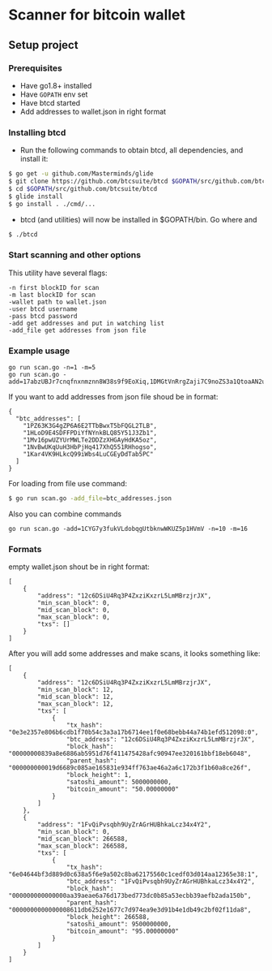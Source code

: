 # Scanner for bitcoin wallet

## Setup project

### Prerequisites

* Have go1.8+ installed
* Have `GOPATH` env set
* Have btcd started
* Add addresses to wallet.json in right format


### Installing btcd

- Run the following commands to obtain btcd, all dependencies, and install it:

```bash
$ go get -u github.com/Masterminds/glide
$ git clone https://github.com/btcsuite/btcd $GOPATH/src/github.com/btcsuite/btcd
$ cd $GOPATH/src/github.com/btcsuite/btcd
$ glide install
$ go install . ./cmd/...
```
- btcd (and utilities) will now be installed in $GOPATH/bin. Go where and

```bash
$ ./btcd
```


### Start scanning and other options

This utility have several flags:

```
-n first blockID for scan
-m last blockID for scan
-wallet path to wallet.json
-user btcd username
-pass btcd password
-add get addresses and put in watching list
-add_file get addresses from json file
```
### Example usage

```
go run scan.go -n=1 -m=5
go run scan.go -add=17abzUBJr7cnqfnxnmznn8W38s9f9EoXiq,1DMGtVnRrgZaji7C9noZS3a1QtoaAN2uRG
```
If you want to add addresses from json file shoud be in format:

```
{
  "btc_addresses": [
    "1PZ63K3G4gZP6A6E2TTbBwxT5bFQGL2TLB",
    "1HLoD9E4SDFFPDiYfNYnkBLQ85Y51J3Zb1",
    "1Mv16pwUZYUrMWLTe2DDZzXHGAyHdKA5oz",
    "1NvBwUKqUuH3HbPjHq417XhQ551RHhogso",
    "1Kar4VK9HLkcQ99iWbs4LuCGEyDdTab5PC"
  ]
}
```
For loading from file use command:

```bash
$ go run scan.go -add_file=btc_addresses.json
```


Also you can combine commands

```
go run scan.go -add=1CYG7y3fukVLdobqgUtbknwWKUZ5p1HVmV -n=10 -m=16
```
 
### Formats

empty wallet.json shout be in right format:

```
[
    {
        "address": "12c6DSiU4Rq3P4ZxziKxzrL5LmMBrzjrJX",
        "min_scan_block": 0,
        "mid_scan_block": 0,
        "max_scan_block": 0,
        "txs": []
    }
]
```

After you will add some addresses and make scans, it looks something like:

```
[
    {
        "address": "12c6DSiU4Rq3P4ZxziKxzrL5LmMBrzjrJX",
        "min_scan_block": 12,
        "mid_scan_block": 12,
        "max_scan_block": 12,
        "txs": [
            {
                "tx_hash": "0e3e2357e806b6cdb1f70b54c3a3a17b6714ee1f0e68bebb44a74b1efd512098:0",
                "btc_address": "12c6DSiU4Rq3P4ZxziKxzrL5LmMBrzjrJX",
                "block_hash": "00000000839a8e6886ab5951d76f411475428afc90947ee320161bbf18eb6048",
                "parent_hash": "000000000019d6689c085ae165831e934ff763ae46a2a6c172b3f1b60a8ce26f",
                "block_height": 1,
                "satoshi_amount": 5000000000,
                "bitcoin_amount": "50.00000000"
            }
        ]
    },
    {
        "address": "1FvQiPvsqbh9UyZrAGrHUBhkaLcz34x4Y2",
        "min_scan_block": 0,
        "mid_scan_block": 266588,
        "max_scan_block": 266588,
        "txs": [
            {
                "tx_hash": "6e04644bf3d889d0c638a5f6e9a502c8ba62175560c1cedf03d014aa12365e38:1",
                "btc_address": "1FvQiPvsqbh9UyZrAGrHUBhkaLcz34x4Y2",
                "block_hash": "000000000000000aa39aeae6a76d173bed773dc0b85a53ecbb39aefb2ada150b",
                "parent_hash": "0000000000000008611db6252e1677c7d974ea9e3d91b4e1db49c2bf02f11da8",
                "block_height": 266588,
                "satoshi_amount": 9500000000,
                "bitcoin_amount": "95.00000000"
            }
        ]
    }
]
```
